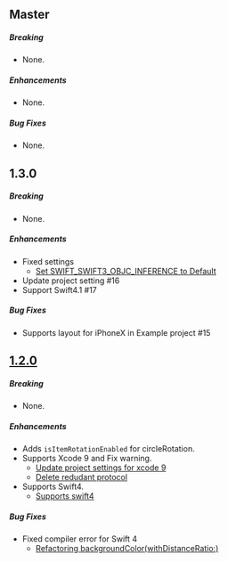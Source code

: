 ## Master

##### Breaking

* None. 

##### Enhancements

* None. 

##### Bug Fixes

* None. 

## 1.3.0

##### Breaking

* None.  

##### Enhancements

* Fixed settings
  * [Set SWIFT_SWIFT3_OBJC_INFERENCE to Default](https://github.com/shoheiyokoyama/Gemini/commit/9ae0fc35840c627d8ec74b75dafd50c6aaef77d1)
* Update project setting #16
* Support Swift4.1 #17

##### Bug Fixes

* Supports layout for iPhoneX in Example project #15

## [1.2.0](https://github.com/shoheiyokoyama/Gemini/releases/tag/1.2.0)

##### Breaking

* None.  

##### Enhancements

* Adds `isItemRotationEnabled` for circleRotation. 
* Supports Xcode 9 and Fix warning.
  * [Update project settings for xcode 9](https://github.com/shoheiyokoyama/Gemini/commit/d3c01551843ed49d40b421ef8b0454051428e4e7)
  * [Delete redudant protocol](https://github.com/shoheiyokoyama/Gemini/commit/6d223150368f341f8886f0fe1bc5083751317111)
* Supports Swift4.
  * [Supports swift4](https://github.com/shoheiyokoyama/Gemini/commit/a7eda4f12ea1d5ee769479257cfb625076b64bb3)

##### Bug Fixes

* Fixed compiler error for Swift 4
  * [Refactoring backgroundColor(withDistanceRatio:)](https://github.com/shoheiyokoyama/Gemini/commit/a293931b94e09ad5450be005309c78e8bc009567)
